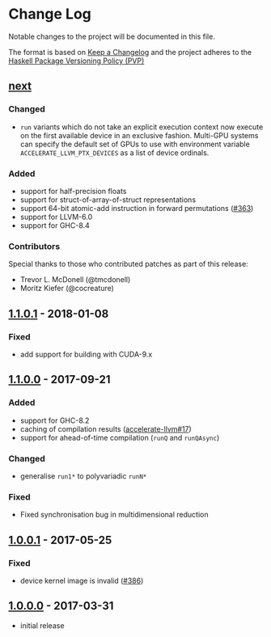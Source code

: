 # Change Log

Notable changes to the project will be documented in this file.

The format is based on [Keep a Changelog](http://keepachangelog.com/) and the
project adheres to the [Haskell Package Versioning
Policy (PVP)](https://pvp.haskell.org)

## [next]
### Changed
 * `run` variants which do not take an explicit execution context now execute on
   the first available device in an exclusive fashion. Multi-GPU systems can
   specify the default set of GPUs to use with environment variable
   `ACCELERATE_LLVM_PTX_DEVICES` as a list of device ordinals.

### Added
 * support for half-precision floats
 * support for struct-of-array-of-struct representations
 * support 64-bit atomic-add instruction in forward permutations ([#363])
 * support for LLVM-6.0
 * support for GHC-8.4

### Contributors

Special thanks to those who contributed patches as part of this release:

 * Trevor L. McDonell (@tmcdonell)
 * Moritz Kiefer (@cocreature)


## [1.1.0.1] - 2018-01-08
### Fixed
 * add support for building with CUDA-9.x


## [1.1.0.0] - 2017-09-21
### Added
 * support for GHC-8.2
 * caching of compilation results ([accelerate-llvm#17])
 * support for ahead-of-time compilation (`runQ` and `runQAsync`)

### Changed
 * generalise `run1*` to polyvariadic `runN*`

### Fixed
 * Fixed synchronisation bug in multidimensional reduction


## [1.0.0.1] - 2017-05-25
### Fixed
 * device kernel image is invalid ([#386])


## [1.0.0.0] - 2017-03-31
 * initial release


[next]:                 https://github.com/AccelerateHS/accelerate-llvm/compare/1.1.0.1-ptx...HEAD
[1.1.0.1]:              https://github.com/AccelerateHS/accelerate-llvm/compare/1.1.0.0...1.1.0.1-ptx
[1.1.0.0]:              https://github.com/AccelerateHS/accelerate-llvm/compare/1.0.0.0...1.1.0.0
[1.0.0.1]:              https://github.com/AccelerateHS/accelerate-llvm/compare/1.0.0.0...1.0.0.1
[1.0.0.0]:              https://github.com/AccelerateHS/accelerate-llvm/compare/be7f91295f77434b2103c70aa1cabb6a4f2b09a8...1.0.0.0

[#386]:                 https://github.com/AccelerateHS/accelerate/issues/386
[#363]:                 https://github.com/AccelerateHS/accelerate/issues/363

[accelerate-llvm#17]:   https://github.com/AccelerateHS/accelerate-llvm/issues/17

